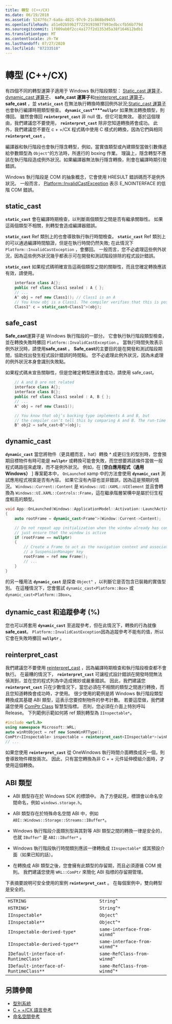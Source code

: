 ```yaml
---
title: 轉型 (C++/CX)
ms.date: 06/19/2018
ms.assetid: 5247f6c7-6a0a-4021-97c9-21c868bd9455
ms.openlocfilehash: a51e02b59b2f7229193987f993edbccfb56b779d
ms.sourcegitcommit: 1f009ab0f2cc4a177f2d1353d5a38f164612bdb1
ms.translationtype: MT
ms.contentlocale: zh-TW
ms.lasthandoff: 07/27/2020
ms.locfileid: "87233518"
---
```

# <a name="casting-ccx"></a>轉型 (C++/CX)

有四個不同的轉型運算子適用于 Windows 執行階段類型： [Static_cast 運算子](../cpp/static-cast-operator.md)、 [dynamic_cast 運算子](../cpp/dynamic-cast-operator.md)、 **safe_cast 運算子**和[reinterpret_cast 運算子](../cpp/reinterpret-cast-operator.md)。 **safe_cast** ，並 **`static_cast`** 在無法執行轉換時擲回例外狀況;[Static_cast 運算子](../cpp/static-cast-operator.md)也會執行編譯時期類型檢查。 **`dynamic_cast`****`nullptr`** 如果無法轉換類型，則傳回。 雖然會傳回 **`reinterpret_cast`** 非 null 值，但它可能無效。 基於這個理由，我們建議您不要使用， **`reinterpret_cast`** 除非您知道轉換將會成功。 此外，我們建議您不要在 c + +/CX 程式碼中使用 C 樣式的轉換，因為它們與相同 **`reinterpret_cast`** 。

編譯器和執行階段也會執行隱含轉型，例如，當實值類型或內建類型當做引數傳遞給參數類型為 `Object^`的方法時，所進行的 boxing 作業。 理論上，隱含轉型不應該在執行階段造成例外狀況。如果編譯器無法執行隱含轉換，則會在編譯時期引發錯誤。

Windows 執行階段是 COM 的抽象概念，它會使用 HRESULT 錯誤碼而不是例外狀況。 一般而言， [Platform::InvalidCastException](../cppcx/platform-invalidcastexception-class.md) 表示 E_NOINTERFACE 的低階 COM 錯誤。

## <a name="static_cast"></a>static_cast

**`static_cast`** 會在編譯時期檢查，以判斷兩個類型之間是否有繼承關聯性。 如果這兩個類型不相關，則轉型會造成編譯器錯誤。

**`static_cast`** Ref 類別上的也會導致執行執行時間檢查。 **`static_cast`** Ref 類別上的可以通過編譯時間驗證，但是在執行時間仍然失敗; 在此情況下 `Platform::InvalidCastException` ，會擲回。 一般而言，您不必處理這些例外狀況，因為這些例外狀況幾乎都表示可在開發和測試階段排除的程式設計錯誤。

**`static_cast`** 如果程式碼明確宣告這兩個類型之間的關聯性，而且您確定轉換應該有效，請使用。

```cpp
    interface class A{};
    public ref class Class1 sealed : A { };
    // ...
    A^ obj = ref new Class1(); // Class1 is an A
    // You know obj is a Class1. The compiler verifies that this is possible, and in C++/CX a run-time check is also performed.
    Class1^ c = static_cast<Class1^>(obj);
```

## <a name="safe_cast"></a>safe_cast

**Safe_cast**運算子是 Windows 執行階段的一部分。 它會執行執行階段類型檢查，並在轉換失敗時擲回 `Platform::InvalidCastException` 。 當執行時間失敗表示例外狀況時，請使用**safe_cast** 。 **Safe_cast**的主要目的是在開發和測試階段期間，協助找出發生程式設計錯誤的時間點。 您不必處理此例外狀況，因為未處理的例外狀況本身會識別失敗點。

如果程式碼未宣告關聯性，但是您確定轉型應該會成功，請使用 safe_cast。

```cpp
    // A and B are not related
    interface class A{};
    interface class B{};
    public ref class Class1 sealed : A, B { };
    // ...
    A^ obj = ref new Class1();

    // You know that obj’s backing type implements A and B, but
    // the compiler can’t tell this by comparing A and B. The run-time type check succeeds.
    B^ obj2 = safe_cast<B^>(obj);
```

## <a name="dynamic_cast"></a>dynamic_cast

**`dynamic_cast`** 當您將物件（更具體而言，hat）轉換 **^** 成更衍生的型別時，您會預期目標物件有時可能是 **`nullptr`** 或轉換可能會失敗，而您想要將該條件當做一般程式碼路徑來處理，而不是例外狀況。 例如，在 [**空白應用程式（通用 Windows）** ] 專案範本中， `OnLaunched` xamp 中的方法會使用 **`dynamic_cast`** 測試應用程式視窗是否有內容。 如果它沒有內容也並非錯誤，因為這是預期的情況。 `Windows::Current::Content` 是 `Windows::UI::XAML::UIElement` 並且會轉換為 `Windows::UI.XAML::Controls::Frame`，這在繼承階層架構中是屬於衍生程度較高的類型。

```cpp
void App::OnLaunched(Windows::ApplicationModel::Activation::LaunchActivatedEventArgs^ args)
{
    auto rootFrame = dynamic_cast<Frame^>(Window::Current->Content);

    // Do not repeat app initialization when the window already has content,
    // just ensure that the window is active
    if (rootFrame == nullptr)
    {
        // Create a Frame to act as the navigation context and associate it with
        // a SuspensionManager key
        rootFrame = ref new Frame();
        // ...
    }
}
```

的另一種用法 **`dynamic_cast`** 是探查 `Object^` ，以判斷它是否包含已裝箱的實值型別。 在這種情況下，您會嘗試 `dynamic_cast<Platform::Box>` 或 `dynamic_cast<Platform::IBox>`。

## <a name="dynamic_cast-and-tracking-references-"></a>dynamic_cast 和追蹤參考 (%)

您也可以將套用 **`dynamic_cast`** 至追蹤參考，但在此情況下，轉換的行為就像**safe_cast**。 `Platform::InvalidCastException`因為追蹤參考不能有的值，所以它會在失敗時擲回 **`nullptr`** 。

## <a name="reinterpret_cast"></a>reinterpret_cast

我們建議您不要使用 [reinterpret_cast](../cpp/reinterpret-cast-operator.md) ，因為編譯時期檢查和執行階段檢查都不會執行。 在最糟的情況下， **`reinterpret_cast`** 可讓程式設計錯誤在開發時間無法偵測到，並在您的程式列為中造成微妙或嚴重錯誤。 因此，我們建議您 **`reinterpret_cast`** 只在少數情況下，當您必須在不相關的類型之間進行轉換，而且您知道轉換會成功時，才使用。 很少使用的範例是將 Windows 執行階段類型轉換成其基礎 ABI 類型，這表示您要控制物件的參考計數。 若要這麼做，我們建議您使用 [ComPtr Class](../cpp/com-ptr-t-class.md) 智慧型指標。 否則，您必須在介面上特別呼叫 Release。 下列範例示範如何將 ref 類別轉型為 `IInspectable*`。

```cpp
#include <wrl.h>
using namespace Microsoft::WRL;
auto winRtObject = ref new SomeWinRTType();
ComPtr<IInspectable> inspectable = reinterpret_cast<IInspectable*>(winRtObject);
// ...
```

如果您使用 **`reinterpret_cast`** 從 OneWindows 執行時間介面轉換成另一個，則會導致物件釋放兩次。 因此，只有當您轉換為非 C + + 元件延伸模組介面時，才使用這個轉換。

## <a name="abi-types"></a>ABI 類型

- ABI 類型存在於 Windows SDK 的標頭中。 為了方便起見，標頭會以命名空間命名，例如 `windows.storage.h`。

- ABI 類型存在於特殊命名空間 ABI 中，例如 `ABI::Windows::Storage::Streams::IBuffer*`。

- Windows 執行階段介面類別型與其對等 ABI 類型之間的轉換一律是安全的，也就 `IBuffer^` 是 `ABI::IBuffer*` 。

- Windows 執行階段執行時間類別應該一律轉換成 `IInspectable*` 或其預設介面（如果已知的話）。

- 在轉換成 ABI 類型之後，您會擁有此類型的存留期，而且必須遵循 COM 規則。 我們建議您使用 `WRL::ComPtr` 來簡化 ABI 指標的存留期管理。

下表摘要說明可安全使用的案例 **`reinterpret_cast`** 。 在每個案例中，雙向轉型是安全的。

|||
|-|-|
|`HSTRING`|`String^`|
|`HSTRING*`|`String^*`|
|`IInspectable*`|`Object^`|
|`IInspectable**`|`Object^*`|
|`IInspectable-derived-type*`|`same-interface-from-winmd^`|
|`IInspectable-derived-type**`|`same-interface-from-winmd^*`|
|`IDefault-interface-of-RuntimeClass*`|`same-RefClass-from-winmd^`|
|`IDefault-interface-of-RuntimeClass**`|`same-RefClass-from-winmd^*`|

## <a name="see-also"></a>另請參閱

- [型別系統](../cppcx/type-system-c-cx.md)
- [C + +/CX 語言參考](../cppcx/visual-c-language-reference-c-cx.md)
- [命名空間參考](../cppcx/namespaces-reference-c-cx.md)
